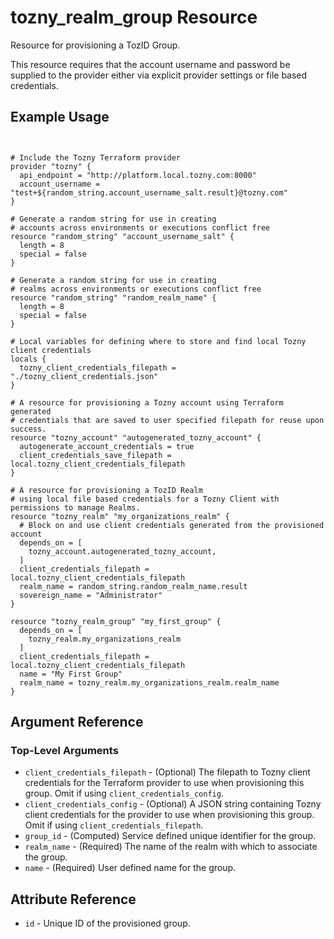 # tozny_realm_group Resource

Resource for provisioning a TozID Group.

This resource requires that the account username and password be supplied to the provider either via explicit provider settings or file based credentials.

## Example Usage
```hcl


# Include the Tozny Terraform provider
provider "tozny" {
  api_endpoint = "http://platform.local.tozny.com:8000"
  account_username = "test+${random_string.account_username_salt.result}@tozny.com"
}

# Generate a random string for use in creating
# accounts across environments or executions conflict free
resource "random_string" "account_username_salt" {
  length = 8
  special = false
}

# Generate a random string for use in creating
# realms across environments or executions conflict free
resource "random_string" "random_realm_name" {
  length = 8
  special = false
}

# Local variables for defining where to store and find local Tozny client credentials
locals {
  tozny_client_credentials_filepath = "./tozny_client_credentials.json"
}

# A resource for provisioning a Tozny account using Terraform generated
# credentials that are saved to user specified filepath for reuse upon success.
resource "tozny_account" "autogenerated_tozny_account" {
  autogenerate_account_credentials = true
  client_credentials_save_filepath = local.tozny_client_credentials_filepath
}

# A resource for provisioning a TozID Realm
# using local file based credentials for a Tozny Client with permissions to manage Realms.
resource "tozny_realm" "my_organizations_realm" {
  # Block on and use client credentials generated from the provisioned account
  depends_on = [
    tozny_account.autogenerated_tozny_account,
  ]
  client_credentials_filepath = local.tozny_client_credentials_filepath
  realm_name = random_string.random_realm_name.result
  sovereign_name = "Administrator"
}

resource "tozny_realm_group" "my_first_group" {
  depends_on = [
    tozny_realm.my_organizations_realm
  ]
  client_credentials_filepath = local.tozny_client_credentials_filepath
  name = "My First Group"
  realm_name = tozny_realm.my_organizations_realm.realm_name
}

```

## Argument Reference

### Top-Level Arguments

* `client_credentials_filepath` - (Optional) The filepath to Tozny client credentials for the Terraform provider to use when provisioning this group. Omit if using `client_credentials_config`.
* `client_credentials_config` - (Optional) A JSON string containing Tozny client credentials for the provider to use when provisioning this group. Omit if using `client_credentials_filepath`.
* `group_id` - (Computed) Service defined unique identifier for the group.
* `realm_name` - (Required) The name of the realm with which to associate the group.
* `name` - (Required) User defined name for the group.

## Attribute Reference

* `id` - Unique ID of the provisioned group.
